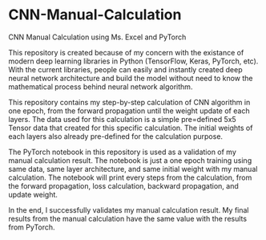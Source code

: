 # CNN-Manual-Calculation

CNN Manual Calculation using Ms. Excel and PyTorch

This repository is created because of my concern with the existance of modern deep learning libraries in Python (TensorFlow, Keras, PyTorch, etc).
With the current libraries, people can easily and instantly created deep neural network architecture and build the model without need to know the mathematical process behind neural network algorithm.

This repository contains my step-by-step calculation of CNN algorithm in one epoch, from the forward propagation until the weight update of each layers. The data used for this calculation is a simple pre=defined 5x5 Tensor data that created for this specific calculation. The initial weights of each layers also already pre-defined for the calculation purpose.

The PyTorch notebook in this repository is used as a validation of my manual calculation result. The notebook is just a one epoch training using same data, same layer architecture, and same initial weight with my manual calculation. The notebook will print every steps from the calculation, from the forward propagation, loss calculation, backward propagation, and update weight.

In the end, I successfully validates my manual calculation result. My final results from the manual calculation have the same value with the results from PyTorch.
